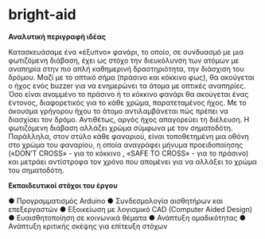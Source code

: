 # bright-aid
**Αναλυτική περιγραφή ιδέας**

Κατασκευάσαμε ένα «έξυπνο» φανάρι, το οποίο, σε συνδυασμό με μια φωτιζόμενη διάβαση, έχει ως στόχο την διευκόλυνση των ατόμων με αναπηρία στην πιο απλή καθημερινή δραστηριότητα, την διάσχιση του δρόμου. Μαζί με το οπτικό σήμα (πράσινο και κόκκινο φως), θα ακούγεται ο ήχος ενός buzzer για να ενημερώνει τα άτομα με οπτικές αναπηρίες. Όσο είναι αναμμένο το πράσινο ή το κόκκινο φανάρι θα ακούγεται ένας έντονος, διαφορετικός για το κάθε χρώμα, παρατεταμένος ήχος. Με το άκουσμα γρήγορου ήχου το άτομο αντιλαμβάνεται πώς πρέπει να διασχίσει τον δρόμο. Αντιθέτως, αργός ήχος απαγορεύει τη διέλευση. Η φωτιζόμενη διάβαση αλλάζει χρώμα σύμφωνα με τον σηματοδότη. Παράλληλα, στον στύλο κάθε φαναριού, είναι τοποθετημένη μια οθόνη στο χρώμα του φαναρίου, η οποία αναγράφει μήνυμα προειδοποίησης («DON’T CROSS» - για το κόκκινο , «SAFE TO CROSS» - για το πράσινο) και μετράει αντίστροφα τον χρόνο που απομένει για να αλλάξει το χρώμα του σηματοδότη.


**Εκπαιδευτικοί στόχοι του έργου**

●	Προγραμματισμός Arduino
●	Συνδεσμολογία αισθητήρων και επεξεργαστών
●	Εξοικείωση με λογισμικό CAD (Computer Aided Design)
●	Ευαισθητοποίηση σε κοινωνικά θέματα
●	Ανάπτυξη ομαδικότητας
●	Ανάπτυξη κριτικής σκέψης για επίτευξη στόχων

